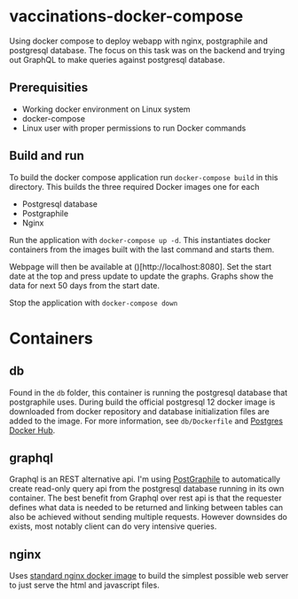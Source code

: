 # vaccinations-docker-compose
Using docker compose to deploy webapp with nginx, postgraphile and postgresql database.
The focus on this task was on the backend and trying out GraphQL to make queries against postgresql database.

## Prerequisities
- Working docker environment on Linux system
- docker-compose
- Linux user with proper permissions to run Docker commands

## Build and run
To build the docker compose application run `docker-compose build` in this directory.
This builds the three required Docker images one for each
- Postgresql database
- Postgraphile
- Nginx

Run the application with `docker-compose up -d`.
This instantiates docker containers from the images built with the last command and starts them.

Webpage will then be available at ()[http://localhost:8080].
Set the start date at the top and press update to update the graphs. Graphs show the data for next 50 days from the start date.

Stop the application with `docker-compose down`

# Containers

## db
Found in the `db` folder, this container is running the postgresql database that postgraphile uses.
During build the official postgresql 12 docker image is downloaded from docker repository and database initialization files are added to the image.
For more information, see `db/Dockerfile` and [Postgres Docker Hub](https://hub.docker.com/_/postgres).

## graphql
Graphql is an REST alternative api. I'm using [PostGraphile](https://www.graphile.org/postgraphile/) to automatically create read-only query api from the postgresql database running in its own container. The best benefit from Graphql over rest api is that the requester defines what data is needed to be returned and linking between tables can also be achieved without sending multiple requests. However downsides do exists, most notably client can do very intensive queries.

## nginx
Uses [standard nginx docker image](https://hub.docker.com/_/nginx) to build the simplest possible web server to just serve the html and javascript files.

